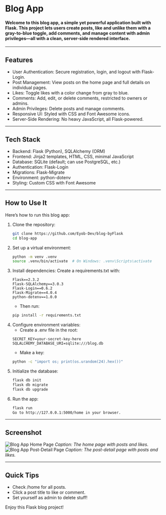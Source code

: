 # Blog App
#### Welcome to this blog app, a simple yet powerful application built with Flask. This project lets users create posts, like and unlike them with a gray-to-blue toggle, add comments, and manage content with admin privileges—all with a clean, server-side rendered interface.

---

## Features
- User Authentication: Secure registration, login, and logout with Flask-Login.
- Post Management: View posts on the home page and full details on individual pages.
- Likes: Toggle likes with a color change from gray to blue.
- Comments: Add, edit, or delete comments, restricted to owners or admins.
- Admin Privileges: Delete posts and manage comments.
- Responsive UI: Styled with CSS and Font Awesome icons.
- Server-Side Rendering: No heavy JavaScript, all Flask-powered.
---
## Tech Stack
- Backend: Flask (Python), SQLAlchemy (ORM)
- Frontend: Jinja2 templates, HTML, CSS, minimal JavaScript
- Database: SQLite (default; can use PostgreSQL, etc.)
- Authentication: Flask-Login
- Migrations: Flask-Migrate
- Environment: python-dotenv
- Styling: Custom CSS with Font Awesome
---
## How to Use It
Here’s how to run this blog app:
1. Clone the repository:
   ```bash
   git clone https://github.com/Eyob-Dev/blog-byFlask
   cd blog-app
2. Set up a virtual environment:
   ```bash
   python -m venv .venv
   source .venv/bin/activate  # On Windows: .venv\Scripts\activate
3. Install dependencies:
   Create a requirements.txt with:
   ```text
   Flask==2.3.2
   Flask-SQLAlchemy==3.0.3
   Flask-Login==0.6.2
   Flask-Migrate==4.0.4
   python-dotenv==1.0.0
   ```
   * Then run:
   ```bash
   pip install -r requirements.txt
4. Configure environment variables:
   * Create a .env file in the root:
   ```text
   SECRET_KEY=your-secret-key-here
   SQLALCHEMY_DATABASE_URI=sqlite:///blog.db
   ```
   * Make a key:
   ```bash
   python -c "import os; print(os.urandom(24).hex())"
5. Initialize the database:
   ```bash
   flask db init
   flask db migrate
   flask db upgrade
6. Run the app:
   ```bash
   flask run
   Go to http://127.0.0.1:5000/home in your browser.
---
## Screenshot
![Blog App Home Page](blog_website/static/screenshots/home-page.png)
*Caption: The home page with posts and likes.*
![Blog App Post-Detail Page](blog_website/static/screenshots/post-detail.png)
*Caption: The post-detail page with posts and likes.*

---
## Quick Tips
- Check /home for all posts.
- Click a post title to like or comment.
- Set yourself as admin to delete stuff!

Enjoy this Flask blog project!